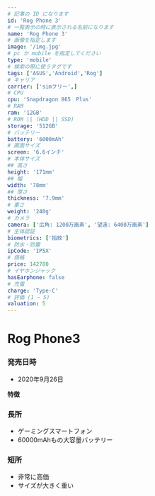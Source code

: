```yaml
---
# 記事の ID になります
id: 'Rog Phone 3'
# 一覧表示の時に表示される名前になります
name: 'Rog Phone 3'
# 画像を指定します
image: '/img.jpg'
# pc か mobile を指定してください
type: 'mobile'
# 検索の際に使うタグです
tags: ['ASUS','Android','Rog']
# キャリア
carrier: ['simフリー',]
# CPU
cpu: 'Snapdragon 865　Plus'
# RAM
ram: '12GB'
# ROM || (HDD || SSD)
storage: '512GB'
# バッテリー
battery: '6000mAh'
# 画面サイズ
screen: '6.6インチ'
# 本体サイズ
## 高さ
height: '171mm'
## 幅
width: '78mm'
## 厚さ
thickness: '7.9mm'
# 重さ
weight: '240g'
# カメラ
camera: ['広角: 1200万画素', '望遠: 6400万画素']
# 生体認証
biometrics: ['指紋']
# 防水・防塵
ipCode: 'IP5X'
# 価格
price: 142780
# イヤホンジャック
hasEarphone: false
# 充電
charge: 'Type-C'
# 評価 (1 ~ 5)
valuation: 5
---
```


# Rog Phone3

### 発売日時
- 2020年9月26日
  
**特徴**
### 長所
- ゲーミングスマートフォン
- 60000mAhもの大容量バッテリー
### 短所
- 非常に高価
- サイズが大きく重い
